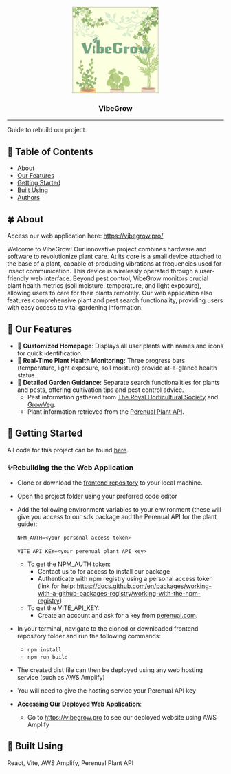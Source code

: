 <p align="center">
  <a href="" rel="noopener">
 <img width=200px height=200px src="./src/assets/img/Logo.png" alt="Project logo"></a>
</p>

<h3 align="center">VibeGrow</h3>

---

<p > Guide to rebuild our project.</p>

## 🌺 Table of Contents

-   [About](#about)
-   [Our Features](#our_features)
-   [Getting Started](#getting_started)
-   [Built Using](#built_using)
-   [Authors](#authors)

## 🍀 About <a name = "about"></a>

Access our web application here: https://vibegrow.pro/

Welcome to VibeGrow! Our innovative project combines hardware and software to revolutionize plant care. At its core is a small device attached to the base of a plant, capable of producing vibrations at frequencies used for insect communication. This device is wirelessly operated through a user-friendly web interface.
Beyond pest control, VibeGrow monitors crucial plant health metrics (soil moisture, temperature, and light exposure), allowing users to care for their plants remotely. Our web application also features comprehensive plant and pest search functionality, providing users with easy access to vital gardening information.

## 🌷 Our Features<a name = "our_features"></a>

-   💫 **Customized Homepage**: Displays all user plants with names and icons for quick identification.
-   💫 **Real-Time Plant Health Monitoring:** Three progress bars (temperature, light exposure, soil moisture) provide at-a-glance health status.
-   💫 **Detailed Garden Guidance:** Separate search functionalities for plants and pests, offering cultivation tips and pest control advice.
    -   Pest information gathered from [The Royal Horticultural Society](https://www.rhs.org.uk/biodiversity) and [GrowVeg](https://www.growveg.com.au/pests/australia-and-nz/).
    -   Plant information retrieved from the [Perenual Plant API](https://perenual.com/docs/api).

## 🙉 Getting Started <a name = "getting_started"></a>

All code for this project can be found [here](https://github.com/deco3801-mortein).

### ✨Rebuilding the the Web Application

-   Clone or download the [frontend repository](https://github.com/deco3801-mortein/frontend) to your local machine.
-   Open the project folder using your preferred code editor
-   Add the following environment variables to your environment (these will give you access to our sdk package and the Perenual API for the plant guide):

    `NPM_AUTH=<your personal access token>`

    `VITE_API_KEY=<your perenual plant API key>`

    -   To get the NPM_AUTH token:
        -   Contact us to for access to install our package
        -   Authenticate with npm registry using a personal access token (link for help: https://docs.github.com/en/packages/working-with-a-github-packages-registry/working-with-the-npm-registry)
    -   To get the VITE_API_KEY:
        -   Create an account and ask for a key from [perenual.com](https://perenual.com/docs/api).

-   In your terminal, navigate to the cloned or downloaded frontend repository folder and run the following commands:
    -   `npm install`
    -   `npm run build`
-   The created dist file can then be deployed using any web hosting service (such as AWS Amplify)
-   You will need to give the hosting service your Perenual API key

-   **Accessing Our Deployed Web Application**:
    -   Go to https://vibegrow.pro to see our deployed website using AWS Amplify

## 🐜 Built Using <a name = "built_using"></a>

React, Vite, AWS Amplify, Perenual Plant API

